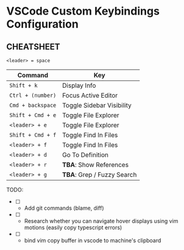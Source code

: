 # VSCode Custom Keybindings Configuration

## CHEATSHEET

`<leader> = space`

| Command           | Key                          |
| ----------------- | ---------------------------- |
| `Shift + k`       | Display Info                 |
| `Ctrl + (number)` | Focus Active Editor          |
| `Cmd + backspace` | Toggle Sidebar Visibility    |
| `Shift + Cmd + e` | Toggle File Explorer         |
| `<leader> + e`    | Toggle File Explorer         |
| `Shift + Cmd + f` | Toggle Find In Files         |
| `<leader> + f`    | Toggle Find In Files         |
| `<leader> + d`    | Go To Definition             |
| `<leader> + r`    | **TBA**: Show References     |
| `<leader> + g`    | **TBA**: Grep / Fuzzy Search |

TODO:

- [ ] - Add git commands (blame, diff)
- [ ] - Research whether you can navigate hover displays using vim motions (easily copy typescript errors)
- [ ] - bind vim copy buffer in vscode to machine's clipboard
